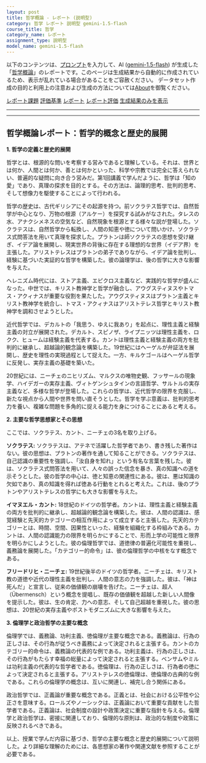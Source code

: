 ```yaml
---
layout: post
title: 哲学概論 - レポート (説明型)
category: 哲学 レポート 説明型 gemini-1.5-flash
course_title: 哲学
category_name: レポート
assignment_type: 説明型
model_name: gemini-1.5-flash
---
```


以下のコンテンツは、[プロンプト](http://127.0.0.1:8000/generated/哲学/gemini-1.5-flash/prompt_レポート-説明型.md)を入力して、AI ([gemini-1.5-flash](contents/gemini-1.5-flash)) が生成した「[哲学概論](/contents/哲学/)」のレポートです。このページは生成結果から自動的に作成されているため、表示が乱れている場合があることをご容赦ください。
データセット作成の目的と利用上の注意および生成の方法については[About](/About)を御覧ください。

[レポート課題](../レポート課題-説明型)
[評価基準](../評価基準-説明型)
[レポート](../レポート-説明型)
[レポート評価](../レポート評価-説明型)
[生成結果のみを表示](http://127.0.0.1:8000/generated/哲学/gemini-1.5-flash/レポート-説明型.md)
  

***
***
  
## 哲学概論レポート：哲学的概念と歴史的展開

**1. 哲学の定義と歴史的展開**

哲学とは、根源的な問いを考察する営みであると理解している。それは、世界とは何か、人間とは何か、善とは何かといった、科学や宗教では完全に答えられない、普遍的な疑問に向き合う営みだ。第1回講義で学んだように、哲学は「知の愛」であり、真理の探求を目的とする。その方法は、論理的思考、批判的思考、そして想像力を駆使することによって行われる。

哲学の歴史は、古代ギリシアにその起源を持つ。前ソクラテス哲学では、自然哲学が中心となり、万物の根源（アルケー）を探究する試みがなされた。タレスの水、アナクシメネスの空気など、自然現象を根源とする様々な説が登場した。ソクラテスは、自然哲学から転換し、人間の知恵や徳について問いかけ、ソクラテス式問答法を用いて真理を探求した。プラトンは師ソクラテスの思想を受け継ぎ、イデア論を展開し、現実世界の背後に存在する理想的な世界（イデア界）を主張した。アリストテレスはプラトンの弟子でありながら、イデア論を批判し、経験に基づいた実証的な哲学を構築した。彼の論理学は、後の哲学に大きな影響を与えた。

ヘレニズム時代には、ストア主義、エピクロス主義など、実践的な哲学が盛んになった。中世では、キリスト教神学と哲学が融合し、アウグスティヌスやトマス・アクィナスが重要な役割を果たした。アウグスティヌスはプラトン主義とキリスト教神学を統合し、トマス・アクィナスはアリストテレス哲学とキリスト教神学を調和させようとした。

近代哲学では、デカルトの「我思う、ゆえに我あり」を起点に、理性主義と経験主義の対立が展開された。デカルト、スピノザ、ライプニッツは理性主義を、ロクク、ヒュームは経験主義を代表する。カントは理性主義と経験主義の両方を批判的に継承し、超越論的観念論を構築した。19世紀にはヘーゲルが弁証法を展開し、歴史を理性の実現過程として捉えた。一方、キルケゴールはヘーゲル哲学に反発し、実存主義の基礎を築いた。

20世紀には、ニーチェのニヒリズム、マルクスの唯物史観、フッサールの現象学、ハイデガーの実存主義、ヴィトゲンシュタインの言語哲学、サルトルの実存主義など、多様な哲学が登場した。これらの哲学は、近代哲学の限界を克服し、新たな視点から人間や世界を問い直そうとした。哲学を学ぶ意義は、批判的思考力を養い、複雑な問題を多角的に捉える能力を身につけることにあると考える。


**2. 主要な哲学思想家とその思想**

ここでは、ソクラテス、カント、ニーチェの3名を取り上げる。

**ソクラテス:** ソクラテスは、アテネで活躍した哲学者であり、書き残した著作はない。彼の思想は、プラトンの著作を通して知ることができる。ソクラテスは、自己認識の重要性を強調し、「汝自身を知れ」という有名な言葉を残した。彼は、ソクラテス式問答法を用いて、人々の誤った信念を暴き、真の知識への道を示そうとした。彼の哲学の中心は、徳と知恵の関連性にある。彼は、悪は知識の欠如であり、真の知識を得れば徳ある行動をとれると考えた。これは、後のプラトンやアリストテレスの哲学にも大きな影響を与えた。

**イマヌエル・カント:** 18世紀のドイツの哲学者。カントは、理性主義と経験主義の両方を批判的に継承し、超越論的観念論を構築した。彼は、人間の認識は、感覚経験と先天的カテゴリーの相互作用によって成立すると主張した。先天的カテゴリーとは、時間、空間、因果性といった、経験を組織化する枠組みである。カントは、人間の認識能力の限界を明らかにすることで、形而上学の可能性と限界を明らかにしようとした。彼の倫理哲学では、道徳律の普遍化可能性を重視し、義務論を展開した。「カテゴリー的命令」は、彼の倫理哲学の中核をなす概念である。

**フリードリヒ・ニーチェ:** 19世紀後半のドイツの哲学者。ニーチェは、キリスト教の道徳や近代の理性主義を批判し、人間の意志の力を強調した。彼は、「神は死んだ」と宣言し、従来の価値観の崩壊を告げた。ニーチェは、超人（Übermensch）という概念を提唱し、既存の価値観を超越した新しい人間像を提示した。彼は、生の肯定、力への意志、そして自己超越を重視した。彼の思想は、20世紀の実存主義やポストモダニズムに大きな影響を与えた。


**3. 倫理学と政治哲学の主要な概念**

倫理学では、義務論、功利主義、徳倫理が主要な概念である。義務論は、行為の正しさは、その行為が従うべき義務によって決定されると主張する。カントのカテゴリー的命令は、義務論の代表的な例である。功利主義は、行為の正しさは、その行為がもたらす幸福の総量によって決定されると主張する。ベンサムやミルは功利主義の代表的な哲学者である。徳倫理は、行為の正しさは、行為者の徳によって決定されると主張する。アリストテレスの徳倫理は、徳倫理の古典的な例である。これらの倫理学の概念は、互いに関連し、補完し合う関係にある。

政治哲学では、正義論が重要な概念である。正義とは、社会における公平性や公正さを意味する。ロールズやノーシックは、正義論において重要な貢献をした哲学者である。正義論は、社会制度の設計や政策決定に重要な指針を与える。倫理学と政治哲学は、密接に関連しており、倫理的な原則は、政治的な制度や政策に反映されるべきである。


以上、授業で学んだ内容に基づき、哲学の主要な概念と歴史的展開について説明した。より詳細な理解のためには、各思想家の著作や関連文献を参照することが必要である。

